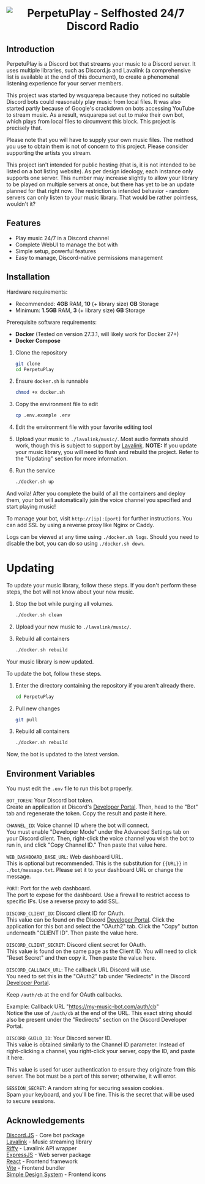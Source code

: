 <h1 align="center">
  <br>
  <img src="https://cdn.wsquarepa.dev/content/1/PerpetuPlay-Logo.png?h=60bea762a70311dd2fae52d2cc1fc90d1dc6a864d2273447061d54009c5b99b7" alt="PerpetuPlay - Selfhosted 24/7 Discord Radio">
</h1>

## Introduction

PerpetuPlay is a Discord bot that streams your music to a Discord server. It uses multiple libraries, such as Discord.js and Lavalink (a comprehensive list is available at the end of this document), to create a phenomenal listening experience for your server members.  
  
This project was started by wsquarepa because they noticed no suitable Discord bots could reasonably play music from local files. It was also started partly because of Google's crackdown on bots accessing YouTube to stream music. As a result, wsquarepa set out to make their own bot, which plays from local files to circumvent this block. This project is precisely that.  
  
Please note that you will have to supply your own music files. The method you use to obtain them is not of concern to this project. Please consider supporting the artists you stream.

This project isn't intended for public hosting (that is, it is not intended to be listed on a bot listing website). As per design ideology, each instance only supports one server. This number may increase slightly to allow your library to be played on multiple servers at once, but there has yet to be an update planned for that right now. The restriction is intended behavior - random servers can only listen to your music library. That would be rather pointless, wouldn't it?  

## Features

- Play music 24/7 in a Discord channel
- Complete WebUI to manage the bot with
- Simple setup, powerful features
- Easy to manage, Discord-native permissions management

## Installation

Hardware requirements:

- Recommended: **4GB** RAM, **10** (+ library size) **GB** Storage
- Minimum: **1.5GB** RAM, **3** (+ library size) **GB** Storage

Prerequisite software requirements:

- **Docker** (Tested on version 27.3.1, will likely work for Docker 27+)
- **Docker Compose**

1. Clone the repository

    ```sh
    git clone 
    cd PerpetuPlay
    ```

2. Ensure `docker.sh` is runnable

    ```sh
    chmod +x docker.sh
    ```

3. Copy the environment file to edit

    ```sh
    cp .env.example .env
    ```

4. Edit the environment file with your favorite editing tool
5. Upload your music to `./lavalink/music/`. Most audio formats should work, though this is subject to support by [Lavalink](https://github.com/lavalink-devs/lavaplayer?tab=readme-ov-file#supported-formats). **NOTE:** If you update your music library, you will need to flush and rebuild the project. Refer to the "Updating" section for more information.
6. Run the service

    ```sh
    ./docker.sh up
    ```
  
And voila! After you complete the build of all the containers and deploy them, your bot will automatically join the voice channel you specified and start playing music!  
  
To manage your bot, visit `http://[ip]:[port]` for further instructions. You can add SSL by using a reverse proxy like Nginx or Caddy.  
  
Logs can be viewed at any time using `./docker.sh logs`. Should you need to disable the bot, you can do so using `./docker.sh down`.  
  
# Updating

To update your music library, follow these steps. If you don't perform these steps, the bot will not know about your new music.

1. Stop the bot while purging all volumes.

    ```sh
    ./docker.sh clean
    ```

2. Upload your new music to `./lavalink/music/`.
3. Rebuild all containers

    ```sh
    ./docker.sh rebuild
    ```

Your music library is now updated.

To update the bot, follow these steps.

1. Enter the directory containing the repository if you aren't already there.

    ```sh
    cd PerpetuPlay
    ```

2. Pull new changes

    ```sh
    git pull
    ```

3. Rebuild all containers

    ```sh
    ./docker.sh rebuild
    ```

Now, the bot is updated to the latest version.

## Environment Variables

You must edit the `.env` file to run this bot properly.

`BOT_TOKEN`: Your Discord bot token.  
Create an application at Discord's [Developer Portal](https://discord.com/developers/applications). Then, head to the "Bot" tab and regenerate the token. Copy the result and paste it here.  
  
`CHANNEL_ID`: Voice channel ID where the bot will connect.  
You must enable "Developer Mode" under the Advanced Settings tab on your Discord client. Then, right-click the voice channel you wish the bot to run in, and click "Copy Channel ID." Then paste that value here.  
  
`WEB_DASHBOARD_BASE_URL`: Web dashboard URL.  
This is optional but recommended. This is the substitution for `{{URL}}` in `./bot/message.txt`. Please set it to your dashboard URL or change the message.  
  
`PORT`: Port for the web dashboard.  
The port to expose for the dashboard. Use a firewall to restrict access to specific IPs. Use a reverse proxy to add SSL.  
  
`DISCORD_CLIENT_ID`: Discord client ID for OAuth.  
This value can be found on the Discord [Developer Portal](https://discord.com/developers/applications). Click the application for this bot and select the "OAuth2" tab. Click the "Copy" button underneath "CLIENT ID". Then paste the value here.  
  
`DISCORD_CLIENT_SECRET`: Discord client secret for OAuth.  
This value is found on the same page as the Client ID. You will need to click "Reset Secret" and then copy it. Then paste the value here.  
  
`DISCORD_CALLBACK_URL`: The callback URL Discord will use.  
You need to set this in the "OAuth2" tab under "Redirects" in the Discord [Developer Portal](https://discord.com/developers/applications).  
  
Keep `/auth/cb` at the end for OAuth callbacks.  
  
Example: Callback URL "<https://my-music-bot.com/auth/cb>"  
Notice the use of `/auth/cb` at the end of the URL. This exact string should also be present under the "Redirects" section on the Discord Developer Portal.  
  
`DISCORD_GUILD_ID`: Your Discord server ID.  
This value is obtained similarly to the Channel ID parameter. Instead of right-clicking a channel, you right-click your server, copy the ID, and paste it here.  
  
This value is used for user authentication to ensure they originate from this server. The bot must be a part of this server; otherwise, it will error.  
  
`SESSION_SECRET`: A random string for securing session cookies.  
Spam your keyboard, and you'll be fine. This is the secret that will be used to secure sessions.
  
## Acknowledgements

[Discord.JS](https://discord.js.org/) - Core bot package  
[Lavalink](https://lavalink.dev) - Music streaming library  
[Riffy](https://github.com/riffy-team/riffy) - Lavalink API wrapper  
[ExpressJS](https://expressjs.com/) - Web server package  
[React](https://reactjs.org/) - Frontend framework  
[Vite](https://vitejs.dev/) - Frontend bundler  
[Simple Design System](https://www.figma.com/community/file/1380235722331273046/simple-design-system) - Frontend icons
